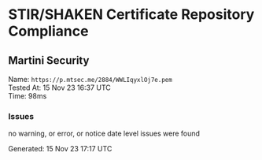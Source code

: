 # STIR/SHAKEN Certificate Repository Compliance

## Martini Security

Name: `https://p.mtsec.me/2884/WWLIqyxlOj7e.pem`\
Tested At: 15 Nov 23 16:37 UTC\
Time: 98ms

### Issues

no warning, or error, or notice date level issues were found

Generated: 15 Nov 23 17:17 UTC
